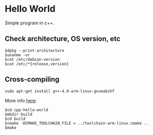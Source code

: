 # Hello World
Simple program in c++.

## Check architecture, OS version, etc
```
$dpkg --print-architecture
$unanme -or
$cat /etc/debian-version
$cat /etc/*{release,version}
```

## Cross-compiling
```
sudo apt-get install g++-4.9-arm-linux-gnueabihf
```

More info [here](https://cmake.org/cmake/help/latest/manual/cmake-toolchains.7.html#cross-compiling-for-linux).

```
$cd cpp-hello-world
$mkdir build
$cd build
$cmake -DCMAKE_TOOLCHAIN_FILE = ../toolchain-arm-linux.cmake ..
$make
```

